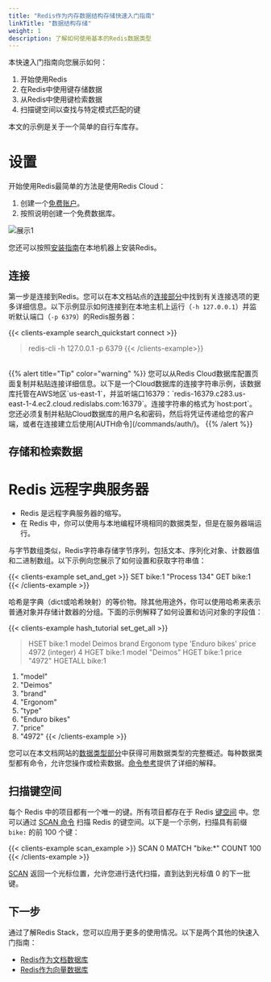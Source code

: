 ```yaml
---
title: "Redis作为内存数据结构存储快速入门指南"
linkTitle: "数据结构存储"
weight: 1
description: 了解如何使用基本的Redis数据类型
---
```


本快速入门指南向您展示如何：

1. 开始使用Redis
2. 在Redis中使用键存储数据
3. 从Redis中使用键检索数据
4. 扫描键空间以查找与特定模式匹配的键

本文的示例是关于一个简单的自行车库存。

# 设置

开始使用Redis最简单的方法是使用Redis Cloud：

1. 创建一个[免费账户](https://redis.com/try-free?utm_source=redisio&utm_medium=referral&utm_campaign=2023-09-try_free&utm_content=cu-redis_cloud_users)。
2. 按照说明创建一个免费数据库。
   
![展示1](../img/free-cloud-db.png)

您还可以按照[安装指南](/docs/install/install-stack/)在本地机器上安装Redis。

## 连接

第一步是连接到Redis。您可以在本文档站点的[连接部分](/docs/connect)中找到有关连接选项的更多详细信息。以下示例显示如何连接到在本地主机上运行（`-h 127.0.0.1`）并监听默认端口（`-p 6379`）的Redis服务器：

{{< clients-example search_quickstart connect >}}
> redis-cli -h 127.0.0.1 -p 6379
{{< /clients-example>}}
<br/>
{{% alert title="Tip" color="warning" %}}
您可以从Redis Cloud数据库配置页面复制并粘贴连接详细信息。以下是一个Cloud数据库的连接字符串示例，该数据库托管在AWS地区`us-east-1`，并监听端口16379：`redis-16379.c283.us-east-1-4.ec2.cloud.redislabs.com:16379`。连接字符串的格式为`host:port`。您还必须复制并粘贴Cloud数据库的用户名和密码，然后将凭证传递给您的客户端，或者在连接建立后使用[AUTH命令](/commands/auth/)。
{{% /alert  %}}

## 存储和检索数据

# Redis 远程字典服务器

- Redis 是远程字典服务器的缩写。
- 在 Redis 中，你可以使用与本地编程环境相同的数据类型，但是在服务器端运行。

与字节数组类似，Redis字符串存储字节序列，包括文本、序列化对象、计数器值和二进制数组。以下示例向您展示了如何设置和获取字符串值：

{{< clients-example set_and_get >}}
SET bike:1 "Process 134"
GET bike:1
{{< /clients-example >}}

哈希是字典（dict或哈希映射）的等价物。除其他用途外，你可以使用哈希来表示普通对象并存储计数器的分组。下面的示例解释了如何设置和访问对象的字段值：

{{< clients-example hash_tutorial set_get_all >}}
> HSET bike:1 model Deimos brand Ergonom type 'Enduro bikes' price 4972
(integer) 4
> HGET bike:1 model
"Deimos"
> HGET bike:1 price
"4972"
> HGETALL bike:1
1) "model"
2) "Deimos"
3) "brand"
4) "Ergonom"
5) "type"
6) "Enduro bikes"
7) "price"
8) "4972"
{{< /clients-example >}}

您可以在本文档网站的[数据类型部分](/docs/data-types/)中获得可用数据类型的完整概述。每种数据类型都有命令，允许您操作或检索数据。[命令参考](/commands/)提供了详细的解释。

## 扫描键空间

每个 Redis 中的项目都有一个唯一的键。所有项目都存在于 Redis [键空间](/docs/manual/keyspace/) 中。您可以通过 [SCAN 命令](/commands/scan/) 扫描 Redis 的键空间。以下是一个示例，扫描具有前缀 `bike:` 的前 100 个键：

{{< clients-example scan_example >}}
SCAN 0 MATCH "bike:*" COUNT 100
{{< /clients-example >}}

[SCAN](/commands/scan/) 返回一个光标位置，允许您进行迭代扫描，直到达到光标值 0 的下一批键。

## 下一步

通过了解Redis Stack，您可以应用于更多的使用情况。以下是两个其他的快速入门指南：



* [Redis作为文档数据库](/docs/get-started/document-database/)
* [Redis作为向量数据库](/docs/get-started/vector-database/)
